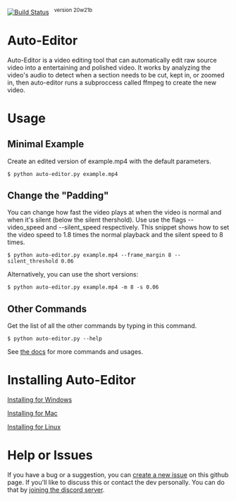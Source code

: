 [![Build Status](https://travis-ci.com/WyattBlue/auto-editor.svg?branch=master)](https://travis-ci.com/WyattBlue/auto-editor)
 &nbsp;&nbsp;<sup>version 20w21b
# Auto-Editor
Auto-Editor is a video editing tool that can automatically edit raw source video into a entertaining and polished video.
It works by analyzing the video's audio to detect when a section needs to be cut, kept in, or zoomed in, then auto-editor runs a subproccess called ffmpeg to create the new video.

# Usage
## Minimal Example

Create an edited version of example.mp4 with the default parameters.
```console
$ python auto-editor.py example.mp4
```

## Change the "Padding"
You can change how fast the video plays at when the video is normal and when it's silent (below the silent thershold). Use use the flags --video_speed and --silent_speed respectively. This snippet shows how to set the video speed to 1.8 times the normal playback and the silent speed to 8 times.

```console
$ python auto-editor.py example.mp4 --frame_margin 8 --silent_threshold 0.06
```

Alternatively, you can use the short versions:

```console
$ python auto-editor.py example.mp4 -m 8 -s 0.06
```

## Other Commands
Get the list of all the other commands by typing in this command.

```console
$ python auto-editor.py --help
```

See [the docs](/github%20resources/docs.md) for more commands and usages.


# Installing Auto-Editor
[Installing for Windows](/github%20resources/install_win.md)

[Installing for Mac](/github%20resources/install_mac.md)

[Installing for Linux](/github%20resources/install_lin.md)

# Help or Issues
If you have a bug or a suggestion, you can [create a new issue](https://github.com/WyattBlue/auto-editor/issues/new) on this github page. If you'll like to discuss this or contact the dev personally. You can do that by [joining the discord server](https://discord.com/invite/kMHAWJJ).

